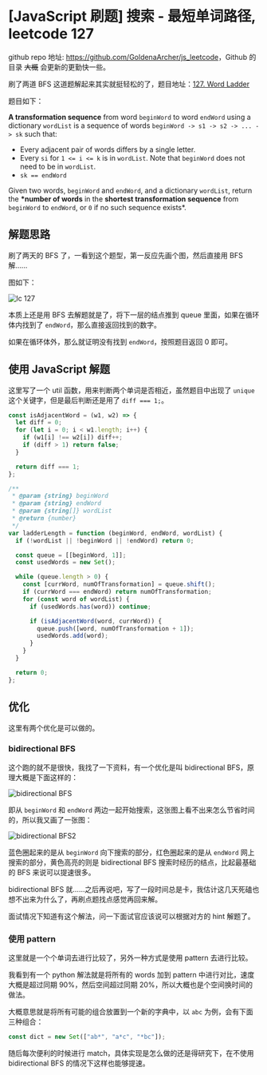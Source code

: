 # [JavaScript 刷题] 搜索 - 最短单词路径, leetcode 127

github repo 地址: <https://github.com/GoldenaArcher/js_leetcode>，Github 的目录 ~~大概~~ 会更新的更勤快一些。

刷了两道 BFS 这道题解起来其实就挺轻松的了，题目地址：[127. Word Ladder](https://leetcode.com/problems/word-ladder/)

题目如下：

**A transformation sequence** from word `beginWord` to word `endWord` using a dictionary `wordList` is a sequence of words `beginWord -> s1 -> s2 -> ... -> sk` such that:

- Every adjacent pair of words differs by a single letter.
- Every `si` for `1 <= i <= k` is in `wordList`. Note that `beginWord` does not need to be in `wordList`.
- `sk == endWord`

Given two words, `beginWord` and `endWord`, and a dictionary `wordList`, return the **\*number of words** in the **shortest transformation sequence** from `beginWord` to `endWord`, or `0` if no such sequence exists\*.

## 解题思路

刷了两天的 BFS 了，一看到这个题型，第一反应先画个图，然后直接用 BFS 解……

图如下：

![lc 127](https://img-blog.csdnimg.cn/8720733a8f3846b8b7bb60dbedca6d0a.png)

本质上还是用 BFS 去解题就是了，将下一层的结点推到 queue 里面，如果在循环体内找到了 `endWord`，那么直接返回找到的数字。

如果在循环体外，那么就证明没有找到 `endWord`，按照题目返回 0 即可。

## 使用 JavaScript 解题

这里写了一个 util 函数，用来判断两个单词是否相近，虽然题目中出现了 `unique` 这个关键字，但是最后判断还是用了 `diff === 1;`。

```javascript
const isAdjacentWord = (w1, w2) => {
  let diff = 0;
  for (let i = 0; i < w1.length; i++) {
    if (w1[i] !== w2[i]) diff++;
    if (diff > 1) return false;
  }

  return diff === 1;
};

/**
 * @param {string} beginWord
 * @param {string} endWord
 * @param {string[]} wordList
 * @return {number}
 */
var ladderLength = function (beginWord, endWord, wordList) {
  if (!wordList || !beginWord || !endWord) return 0;

  const queue = [[beginWord, 1]];
  const usedWords = new Set();

  while (queue.length > 0) {
    const [currWord, numOfTransformation] = queue.shift();
    if (currWord === endWord) return numOfTransformation;
    for (const word of wordList) {
      if (usedWords.has(word)) continue;

      if (isAdjacentWord(word, currWord)) {
        queue.push([word, numOfTransformation + 1]);
        usedWords.add(word);
      }
    }
  }

  return 0;
};
```

## 优化

这里有两个优化是可以做的。

### bidirectional BFS

这个跑的就不是很快，我找了一下资料，有一个优化是叫 bidirectional BFS，原理大概是下面这样的：

![bidirectional BFS](https://img-blog.csdnimg.cn/58d3ad2de211401895b342fc76820925.png)

即从 `beginWord` 和 `endWord` 两边一起开始搜索，这张图上看不出来怎么节省时间的，所以我又画了一张图：

![bidirectional BFS2](https://img-blog.csdnimg.cn/ba3e7ae1fc054d16bd43e08b3875ff15.png)

蓝色圈起来的是从 `beginWord` 向下搜索的部分，红色圈起来的是从 `endWord` 网上搜索的部分，黄色高亮的则是 bidirectional BFS 搜索时经历的结点，比起最基础的 BFS 来说可以提速很多。

bidirectional BFS 就……之后再说吧，写了一段时间总是卡，我估计这几天死磕也想不出来为什么了，再刷点题找点感觉再回来解。

面试情况下知道有这个解法，问一下面试官应该说可以根据对方的 hint 解题了。

### 使用 pattern

这里就是一个个单词去进行比较了，另外一种方式是使用 pattern 去进行比较。

我看到有一个 python 解法就是将所有的 words 加到 pattern 中进行对比，速度大概是超过同期 90%，然后空间超过同期 20%，所以大概也是个空间换时间的做法。

大概意思就是将所有可能的组合放置到一个新的字典中，以 `abc` 为例，会有下面三种组合：

```javascript
const dict = new Set(["ab*", "a*c", "*bc"]);
```

随后每次便利的时候进行 match，具体实现是怎么做的还是得研究下，在不使用 bidirectional BFS 的情况下这样也能够提速。
